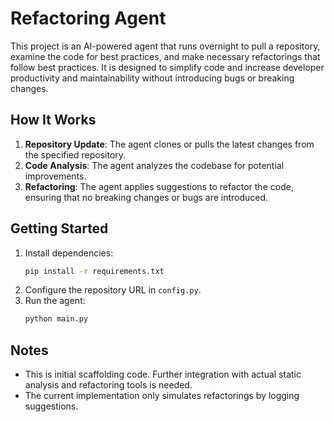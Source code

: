# Refactoring Agent

This project is an AI-powered agent that runs overnight to pull a repository,
examine the code for best practices, and make necessary refactorings that follow
best practices. It is designed to simplify code and increase developer productivity
and maintainability without introducing bugs or breaking changes.

## How It Works

1. **Repository Update**: The agent clones or pulls the latest changes from the specified repository.
2. **Code Analysis**: The agent analyzes the codebase for potential improvements.
3. **Refactoring**: The agent applies suggestions to refactor the code, ensuring that no breaking changes or bugs are introduced.

## Getting Started

1. Install dependencies:
    ```bash
    pip install -r requirements.txt
    ```
2. Configure the repository URL in `config.py`.
3. Run the agent:
    ```bash
    python main.py
    ```

## Notes

- This is initial scaffolding code. Further integration with actual static analysis and refactoring tools is needed.
- The current implementation only simulates refactorings by logging suggestions. 